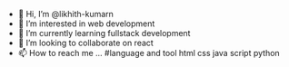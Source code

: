 
- 👋 Hi, I’m @likhith-kumarn
- 👀 I’m interested in web development
- 🌱 I’m currently learning fullstack development
- 💞️ I’m looking to collaborate on react
- 📫 How to reach me ...
#language and tool
html
css
java script
python
<!---
likhith-kumarn/likhith-kumarn is a ✨ special ✨ repository because its `README.md` (this file) appears on your GitHub profile.
You can click the Preview link to take a look at your changes.
--->
